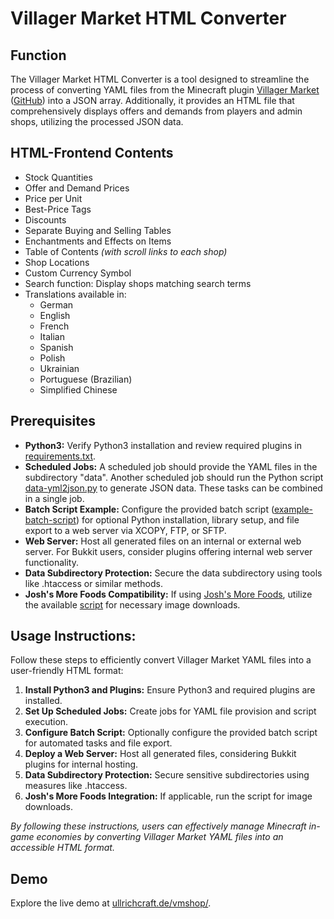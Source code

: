 # Villager Market HTML Converter

## Function

The Villager Market HTML Converter is a tool designed to streamline the process of converting YAML files from the Minecraft plugin [Villager Market](https://www.spigotmc.org/resources/villager-market-the-ultimate-shop-plugin.82965/) ([GitHub](https://github.com/Bestem0r/VillagerMarket)) into a JSON array. Additionally, it provides an HTML file that comprehensively displays offers and demands from players and admin shops, utilizing the processed JSON data.

## HTML-Frontend Contents

- Stock Quantities
- Offer and Demand Prices
- Price per Unit
- Best-Price Tags
- Discounts
- Separate Buying and Selling Tables
- Enchantments and Effects on Items
- Table of Contents *(with scroll links to each shop)*
- Shop Locations
- Custom Currency Symbol
- Search function: Display shops matching search terms
- Translations available in:
  - German
  - English
  - French
  - Italian
  - Spanish
  - Polish
  - Ukrainian
  - Portuguese (Brazilian)
  - Simplified Chinese

## Prerequisites

- **Python3:** Verify Python3 installation and review required plugins in [requirements.txt](requirements.txt).
- **Scheduled Jobs:** A scheduled job should provide the YAML files in the subdirectory "data". Another scheduled job should run the Python script [data-yml2json.py](data-yml2json.py)  to generate JSON data. These tasks can be combined in a single job.
- **Batch Script Example:** Configure the provided batch script ([example-batch-script](mc-dealer-copy-execute.bat)) for optional Python installation, library setup, and file export to a web server via XCOPY, FTP, or SFTP.
- **Web Server:** Host all generated files on an internal or external web server. For Bukkit users, consider plugins offering internal web server functionality.
- **Data Subdirectory Protection:** Secure the data subdirectory using tools like .htaccess or similar methods.
- **Josh's More Foods Compatibility:** If using [Josh's More Foods](https://modrinth.com/datapack/joshs-more-foods/), utilize the available [script](assets/items/joshs-more-foods/rp-downloader.py) for necessary image downloads.

## Usage Instructions:

Follow these steps to efficiently convert Villager Market YAML files into a user-friendly HTML format:

1. **Install Python3 and Plugins:** Ensure Python3 and required plugins are installed.
2. **Set Up Scheduled Jobs:** Create jobs for YAML file provision and script execution.
3. **Configure Batch Script:** Optionally configure the provided batch script for automated tasks and file export.
4. **Deploy a Web Server:** Host all generated files, considering Bukkit plugins for internal hosting.
5. **Data Subdirectory Protection:** Secure sensitive subdirectories using measures like .htaccess.
6. **Josh's More Foods Integration:** If applicable, run the script for image downloads.

*By following these instructions, users can effectively manage Minecraft in-game economies by converting Villager Market YAML files into an accessible HTML format.*

## Demo

Explore the live demo at [ullrichcraft.de/vmshop/](https://ullrichcraft.de/vmshop/).